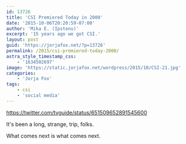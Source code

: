 ```yaml
---
id: 13726
title: 'CSI Premiered Today in 2000'
date: '2015-10-06T20:20:59-07:00'
author: 'Mika E. (Ipstenu)'
excerpt: '15 years ago we got CSI.'
layout: post
guid: 'https://jorjafox.net/?p=13726'
permalink: /2015/csi-premiered-today-2000/
astra_style_timestamp_css:
    - '1634502697'
image: 'https://static.jorjafox.net/wordpress/2015/10/CSI-21.jpg'
categories:
    - 'Jorja Fox'
tags:
    - csi
    - 'social media'
---
```


https://twitter.com/tvguide/status/651509652891545600

It's been a long, strange, trip, folks.

What comes next is what comes next.

&nbsp;